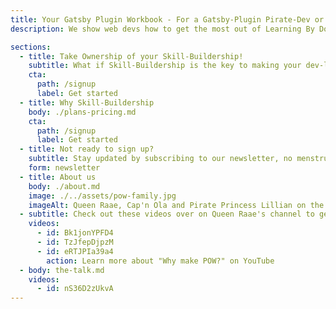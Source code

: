 ```yaml
---
title: Your Gatsby Plugin Workbook - For a Gatsby-Plugin Pirate-Dev or a Dev Rel at a headless CMS
description: We show web devs how to get the most out of Learning By Doing through Gatsby-Plugins and rum-fueled treasure hunts in the sharky waters around the Gatsby islands. For a more piraty dev-life!`,

sections:
  - title: Take Ownership of your Skill-Buildership!
    subtitle: What if Skill-Buildership is the key to making your dev-life more worthwhile?
    cta:
      path: /signup
      label: Get started
  - title: Why Skill-Buildership
    body: ./plans-pricing.md
    cta:
      path: /signup
      label: Get started
  - title: Not ready to sign up?
    subtitle: Stay updated by subscribing to our newsletter, no menstruation experience needed ;)
    form: newsletter
  - title: About us
    body: ./about.md
    image: ./../assets/pow-family.jpg
    imageAlt: Queen Raae, Cap'n Ola and Pirate Princess Lillian on the launch of POW!
  - subtitle: Check out these videos over on Queen Raae's channel to get to know us better 👇👇👇
    videos:
      - id: Bk1jonYPFD4
      - id: TzJfepDjpzM
      - id: eRTJPIa39a4
        action: Learn more about "Why make POW?" on YouTube
  - body: the-talk.md
    videos:
      - id: nS36D2zUkvA
---
```


